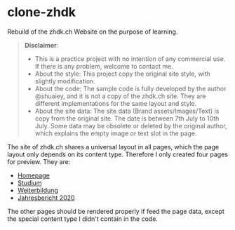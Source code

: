 # clone-zhdk
Rebuild of the zhdk.ch Website on the purpose of learning.

> **Disclaimer**: 
>
> - This is a practice project with no intention of any commercial use. If there is any problem, welcome to contact me.
> - About the style: This project copy the original site style, with slightly modification.
> - About the code: The sample code is fully developed by the author @shuaiey, and it is not a copy of the zhdk.ch site. They are different implementations for the same layout and style.
> - About the site data: The site data (Brand assets/Images/Text) is copy from the original site. The date is between 7th July to 10th July. Some data may be obsolete or deleted by the original author, which explains the empty image or text slot in the page.



The site of zhdk.ch shares a universal layout in all pages, which the page layout only depends on its content type. Therefore I only created four pages for preview. They are:

* [Homepage](https://clone-zhdk.vercel.app/)
* [Studium](https://clone-zhdk.vercel.app/studium)
* [Weiterbildung](https://clone-zhdk.vercel.app/weiterbildung)
* [Jahresbericht 2020](https://clone-zhdk.vercel.app/annual-report)

The other pages should be rendered properly if feed the page data, except the special content type I didn't contain in the code.

